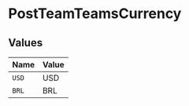 # PostTeamTeamsCurrency


## Values

| Name  | Value |
| ----- | ----- |
| `USD` | USD   |
| `BRL` | BRL   |